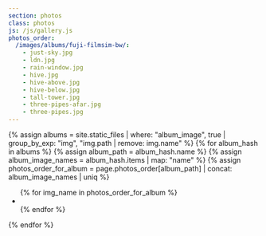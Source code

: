 ```yaml
---
section: photos
class: photos
js: /js/gallery.js
photos_order:
  /images/albums/fuji-filmsim-bw/:
    - just-sky.jpg
    - ldn.jpg
    - rain-window.jpg
    - hive.jpg
    - hive-above.jpg
    - hive-below.jpg
    - tall-tower.jpg
    - three-pipes-afar.jpg
    - three-pipes.jpg
---
```



{% assign albums = site.static_files | where: "album_image", true | group_by_exp: "img", "img.path | remove: img.name" %}
{% for album_hash in albums %}
  {% assign album_path = album_hash.name %}
  {% assign album_image_names = album_hash.items | map: "name" %}
  {% assign photos_order_for_album = page.photos_order[album_path] | concat: album_image_names | uniq %}
  <ul class="list-reset photos-list side-by-side">
    {% for img_name in photos_order_for_album %}
      <li class="photos-list-item">
        <a class="photos-list-photo" href="{{ album_path }}{{ img_name }}" title="{{img_name}}" aria-label="View large: {{img_name}}">
          <img src="{{ album_path }}{{ img_name }}" alt=""
            srcset="{{ album_path }}/1920/{{ img_name }} 1920w,
                    {{ album_path }}/1600/{{ img_name }} 1600w,
                    {{ album_path }}/1280/{{ img_name }} 1280w,
                    {{ album_path }}/960/{{ img_name }} 960w,
                    {{ album_path }}/640/{{ img_name }} 640w,
                    {{ album_path }}/320/{{ img_name }} 320w"
            sizes="(min-width: 800px) 320px,
                   calc(100vw - 7em)" />
        </a>
      </li>
    {% endfor %}
  </ul>
{% endfor %}
